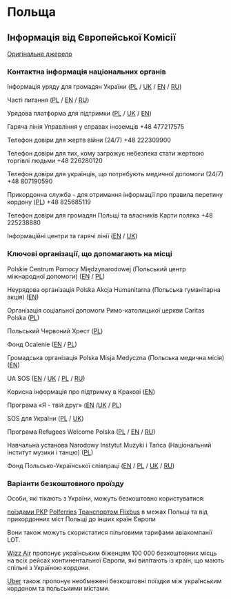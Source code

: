 # Польща

## Інформація від Європейської Комісії

[Оригінальне джерело](https://ec.europa.eu/info/strategy/priorities-2019-2024/stronger-europe-world/eu-solidarity-ukraine/eu-assistance-ukraine/information-people-fleeing-war-ukraine_uk)

### Контактна інформація національних органів

Інформація уряду для громадян України ([PL](https://www.gov.pl/web/ua-pl) / [UK](https://www.gov.pl/web/ua-pl) / [EN](https://www.gov.pl/web/ua-en) / [RU](https://www.gov.pl/web/ua-ru))

Часті питання ([PL](https://www.gov.pl/web/udsc) / [EN](https://www.gov.pl/web/udsc-en) / [RU](https://www.gov.pl/web/udsc-ru))

Урядова платформа для підтримки ([PL](https://pomagamukrainie.gov.pl/) / [UK](https://pomagamukrainie.gov.pl/) / [EN](https://pomagamukrainie.gov.pl/))

Гаряча лінія Управління у справах іноземців +48 477217575

Телефон довіри для жертв війни (24/7) +48 222309900

Телефон довіри для тих, кому загрожує небезпека стати жертвою торгівлі людьми +48 226280120

Телефон довіри для українців, що потребують медичної допомоги (24/7) +48 807190590

Прикордонна служба - для отримання інформації про правила перетину кордону ([PL](https://www.strazgraniczna.pl/pl/aktualnosci/informacje-o-granicy-polsko-uk)) +48 825685119

Телефон довіри для громадян Польщі та власників Карти поляка +48 225238880

Інформаційні центри та гарячі лінії ([EN](https://www.gov.pl/web/ua) / [UK](https://www.gov.pl/web/ua))

### Ключові організації, що допомагають на місці

Polskie Centrum Pomocy Międzynarodowej (Польський центр міжнародної допомоги) ([EN](https://pcpm.org.pl/en/about-us/support-us) / [PL](https://pcpm.org.pl/))

Неурядова організація Polska Akcja Humanitarna (Польська гуманітарна акція) ([EN](https://www.pah.org.pl/en/donate/))

Організація соціальної допомоги Римо-католицької церкви Caritas Polska ([PL](https://caritas.pl/formularz/))

Польський Червоний Хрест ([PL](https://pck.pl/na-pomoc-ukrainie/))

Фонд Ocalenie ([EN](https://crm.ocalenie.org.pl/civicrm/contribute/transact?reset=1&id=3&lang=en) / [PL](https://crm.ocalenie.org.pl/civicrm/contribute/transact?reset=1&id=3&lang=pl))

Громадська організація Polska Misja Medyczna (Польська медична місія)  ([EN](https://pmm.org.pl/en/ukraine-urgent-medical-aid))

UA SOS ([EN](https://uasos.org/en) / [UK](https://uasos.org/ua) / [PL](https://uasos.org/) / [RU](https://uasos.org/ru))

Корисна інформація про підтримку в Кракові ([EN](https://krakowexpats.pl/community/ukraine/#organisations_resources))

Програма «Я - твій друг» ([EN](https://www.druhawemniemasz.com/en) /[UK](https://www.druhawemniemasz.com/) / [PL](https://www.druhawemniemasz.com/))

SOS для України ([PL](https://sosdlaedukacji.pl/sos-dla-ukrainy/) / [UK](https://sosdlaedukacji.pl/sos-dla-ukrainy/))

Програма Refugees Welcome Polska ([PL](https://refugeeswelcome.pl/rejestracja-uchodzcy/) / [EN](https://refugeeswelcome.pl/refugee-registration/) / [RU](https://refugeeswelcome.pl/refugee-registration-ru/))

Навчальна установа Narodowy Instytut Muzyki i Tańca (Національний інститут музики і танцю) ([PL](https://nimit.pl/aktualnosci/solidarni-z-ukraina-%D1%81%D0%BE%D0%BB%D1%96%D0%B4%D0%B0%D1%80%D0%BD%D1%96-%D0%B7-%D1%83%D0%BA%D1%80%D0%B0%D1%97%D0%BD%D0%BE%D1%8E/?fbclid=IwAR0LgiDeM49gs8OKrm7f9-IoWX_uT_vFVGwMeitX6sq4Kzo4sl8KsrVpZ0c))

Фонд Польсько-Української співпраці ([EN](https://u-work.pl/en/nasze-dzialania/1784-2/) / [PL](https://u-work.pl/nasze-dzialania/punkt-informacyjny-dla-obcokrajowcow/) / [UK](https://u-work.pl/uk/nasze-dzialania/1777-2/) / [RU](https://u-work.pl/ru/nasze-dzialania/1781-2/))

### Варіанти безкоштовного проїзду

Особи, які тікають з України, можуть безкоштовно користуватися:

[поїздами PKP](https://www.intercity.pl/pl/site/o-nas/dzial-prasowy/aktualnosci/railway-aid-to-ukraine.html)
[Polferries](https://polferries.pl/)
[Транспортом Flixbus](https://corporate.flixbus.com/flixbus-supports-ukraine/) в межах Польщі та від прикордонних міст Польщі до інших країн Європи

Вони також можуть скористатися пільговими тарифами авіакомпанії LOT.

[Wizz Air](https://wizzair.com/#/rescue) пропонує українським біженцям 100 000 безкоштовних місць на всіх рейсах континентальної Європи, які вилітають із країн, що мають спільні з Україною кордони.

[Uber](https://www.uber.com/uk-UA/newsroom/update-on-our-support-for-ukraine/) також пропонує необмежені безкоштовні поїздки між українським кордоном та польськими містами.